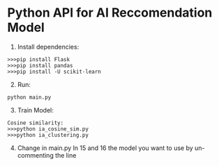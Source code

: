 # Python API for AI Reccomendation Model

1. Install dependencies:
```
>>>pip install Flask
>>>pip install pandas
>>>pip install -U scikit-learn
```
2. Run:
```
python main.py
```
3. Train Model:
```
Cosine similarity:
>>>python ia_cosine_sim.py
>>>python ia_clustering.py
```
4. Change in main.py ln 15 and 16 the model you want to use by un-commenting the line